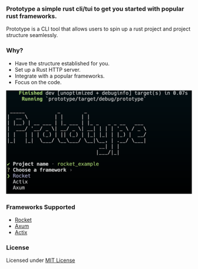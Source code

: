 ### Prototype a simple rust cli/tui to get you started with popular rust frameworks.

Prototype is a CLI tool that allows users to spin up a rust project and project structure seamlessly. 

### Why?

- Have the structure established for you.
- Set up a Rust HTTP server.
- Integrate with a popular frameworks.
- Focus on the code.


![Starter Image](./pub/tui.png)

### Frameworks Supported

- [Rocket](https://github.com/SergioBenitez/Rocket)
- [Axum](https://github.com/tokio-rs/axum)
- [Actix](https://github.com/actix/actix-web)


### License

Licensed under [MIT License](./LICENSE)

